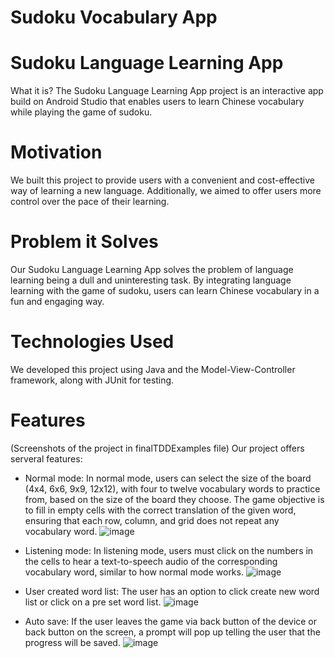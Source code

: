 # Sudoku Vocabulary App

# Sudoku Language Learning App
What it is?
The Sudoku Language Learning App project is an interactive app build on Android Studio that enables users to learn Chinese vocabulary while playing the game of sudoku.

# Motivation
We built this project to provide users with a convenient and cost-effective way of learning a new language. Additionally, we aimed to offer users more control over the pace of their learning.

# Problem it Solves
Our Sudoku Language Learning App solves the problem of language learning being a dull and uninteresting task. By integrating language learning with the game of sudoku, users can learn Chinese vocabulary in a fun and engaging way.

# Technologies Used
We developed this project using Java and the Model-View-Controller framework, along with JUnit for testing.

# Features
(Screenshots of the project in finalTDDExamples file)
Our project offers serveral features:
  - Normal mode: In normal mode, users can select the size of the board (4x4, 6x6, 9x9, 12x12), with four to twelve vocabulary words to practice from, based on the size of the board they choose. The game objective is to fill in empty cells with the correct translation of the given word, ensuring that each row, column, and grid does not repeat any vocabulary word.
  ![image](https://user-images.githubusercontent.com/65200356/234763461-523804fe-99c9-4a84-94bb-4df4d81c4afa.png)

  - Listening mode: In listening mode, users must click on the numbers in the cells to hear a text-to-speech audio of the corresponding vocabulary word, similar to how normal mode works.
  ![image](https://user-images.githubusercontent.com/65200356/234763491-cf370afe-d358-450e-b89d-86e878a3b2a2.png)

  - User created word list: The user has an option to click create new word list or click on a pre set word list.
  ![image](https://user-images.githubusercontent.com/65200356/234763555-6d7f9952-6bf9-4a1b-8056-ba135c9e09d7.png)

  - Auto save: If the user leaves the game via back button of the device or back button on the screen, a prompt will pop up  telling the user that the progress will be saved.
  ![image](https://user-images.githubusercontent.com/65200356/234763597-ed51b53a-f58b-4217-a3c7-3e0ada09d8a3.png)
